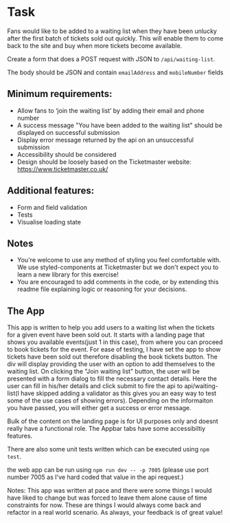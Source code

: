 # Task

Fans would like to be added to a waiting list when they have been unlucky after the first batch of tickets sold out quickly. This will enable them to come back to the site and buy when more tickets become available.

Create a form that does a POST request with JSON to `/api/waiting-list`.

The body should be JSON and contain `emailAddress` and `mobileNumber` fields

## Minimum requirements:

- Allow fans to ‘join the waiting list’ by adding their email and phone number
- A success message "You have been added to the waiting list" should be displayed on successful submission
- Display error message returned by the api on an unsuccessful submission
- Accessibility should be considered
- Design should be loosely based on the Ticketmaster website: https://www.ticketmaster.co.uk/

## Additional features:

- Form and field validation
- Tests
- Visualise loading state

## Notes

- You're welcome to use any method of styling you feel comfortable with. We use styled-components at Ticketmaster but we don't expect you to learn a new library for this exercise!
- You are encouraged to add comments in the code, or by extending this readme file explaining logic or reasoning for your decisions.


## The App
This app is written to help you add users to a waiting list when the tickets for a given event have been sold out. It starts with a landing page that shows you available events(just 1 in this case), from where you can proceed to book tickets for the event.
For ease of testing, I have set the app to show tickets have been sold out therefore disabling the book tickets button. The div will display providing the user with an option to add themselves to the waiting list. On clicking the "Join waiting list" button, the user will be presented with a form dialog to fill the necessary contact details. Here the user can fill in his/her details and click submit to fire the api to api/waiting-list(I have skipped adding a validator as this gives you an easy way to test some of the use cases of showing errors). Depending on the informaiton you have passed, you will either get a success or error message.

Bulk of the content on the landing page is for UI purposes only and doesnt really have a functional role. The Appbar tabs have some accessibiltiy features.

There are also some unit tests written which can be executed using `npm test`.

the web app can be run using `npm run dev -- -p 7005` 
(please use port number 7005 as I've hard coded that value in the api request.)

Notes: This app was written at pace and there were some things I would have liked to change but was forced to leave them alone cause of time constraints for now. These are things I would always come back and refactor in a real world scenario.
As always, your feedback is of great value!
